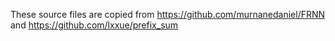 These source files are copied from https://github.com/murnanedaniel/FRNN
and https://github.com/lxxue/prefix_sum